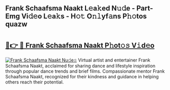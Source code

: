 ## Frank Schaafsma Naakt L𝚎a𝚔ed N𝚞𝚍e - Part-Emg Vi𝚍𝚎o L𝚎a𝚔s - H𝚘𝚝 O𝚗𝚕yf𝚊ns P𝚑𝚘tos quazw

# <h2><a href="http://kfcf67j.oniu.top/?m=Frank+Schaafsma+Naakt">🔗👉 🔴 Frank Schaafsma Naakt P𝚑ot𝚘𝚜 V𝚒d𝚎o</a></h2>

[![Frank Schaafsma Naakt Nu𝚍e𝚜](https://i.imgur.com/0qMVB7G.gif)](http://kfcf67j.oniu.top/?m=Frank+Schaafsma+Naakt)
Virtual artist and entertainer Frank Schaafsma Naakt, acclaimed for sharing dance and lifestyle inspiration through popular dance trends and brief films. Compassionate mentor Frank Schaafsma Naakt, recognized for their kindness and guidance in helping others reach their potential.  
